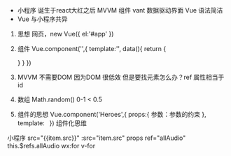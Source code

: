 - 小程序 诞生于react大红之后
  MVVM 组件 vant
  数据驱动界面
  Vue 语法简洁
- Vue 与小程序共异
1. 思想
  网页，new Vue({
    el:'#app'
  })
2. 组件
  Vue.component('',{
    template:'',
    data(){
      return {

      }
    }
  })

3. MVVM 不需要DOM 因为DOM 很低效 
但是要找元素怎么办？ref 属性相当于 id 

4. 数组
  Math.random() 0-1 < 0.5

5. 组件的思想
  Vue.component('Heroes',{
    props:{
      参数：参数的约束
    },
    template:`
    `
  })
  组件化思维
  <Heroes :heros="heroes"/>

小程序 src="{{item.src}}" 
  :src="item.src"
  props
  ref="allAudio" this.$refs.allAudio
  wx:for v-for